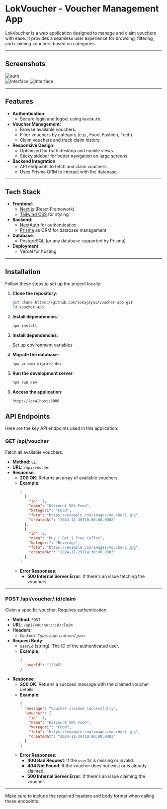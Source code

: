 # LokVoucher - Voucher Management App

LokVoucher is a web application designed to manage and claim vouchers with ease. It provides a seamless user experience for browsing, filtering, and claiming vouchers based on categories.

---

## Screenshots

![auth](public/images/voucherApp.png)  
![Interface](public/images/voucherApp2.png) 
![Interface](public/images/voucherApp3.png)

---

## Features

- **Authentication**:
  - Secure login and logout using `NextAuth`.
- **Voucher Management**:
  - Browse available vouchers.
  - Filter vouchers by category (e.g., Food, Fashion, Tech).
  - Claim vouchers and track claim history.
- **Responsive Design**:
  - Optimized for both desktop and mobile views.
  - Sticky sidebar for better navigation on large screens.
- **Backend Integration**:
  - API endpoints to fetch and claim vouchers.
  - Uses Prisma ORM to interact with the database.

---

## Tech Stack

- **Frontend**:
  - [Next.js](https://nextjs.org/) (React Framework)
  - [Tailwind CSS](https://tailwindcss.com/) for styling
- **Backend**:
  - [NextAuth](https://next-auth.js.org/) for authentication
  - [Prisma](https://www.prisma.io/) as ORM for database management
- **Database**:
  - PostgreSQL (or any database supported by Prisma)
- **Deployment**:
  - Vercel for hosting

---

## Installation

Follow these steps to set up the project locally:

1. **Clone the repository**:

   ```bash
   git clone https://github.com/lokajaya1/voucher-app.git
   cd voucher-app
   ```

2. **Install dependencies**:

   ```bash
   npm install
   ```

3. **Install dependencies**:

   Set up environment variables

4. **Migrate the database**:

   ```bash
   npx prisma migrate dev
   ```

5. **Run the development server**:

   ```bash
   npm run dev
   ```

6. **Access the application**:

   ```bash
   http://localhost:3000
   ```

## API Endpoints

Here are the key API endpoints used in this application:

### **GET /api/voucher**

Fetch all available vouchers.

- **Method**: `GET`
- **URL**: `/api/voucher`
- **Response**:
  - **200 OK**: Returns an array of available vouchers.
  - **Example**:
    ```json
    [
      {
        "id": 1,
        "nama": "Discount 50% Food",
        "kategori": "Food",
        "foto": "https://example.com/images/voucher1.jpg",
        "createdAt": "2024-11-30T10:00:00.000Z"
      },
      {
        "id": 2,
        "nama": "Buy 1 Get 1 Free Coffee",
        "kategori": "Beverage",
        "foto": "https://example.com/images/voucher2.jpg",
        "createdAt": "2024-11-29T14:30:00.000Z"
      }
    ]
    ```
  - **Error Responses**:
    - **500 Internal Server Error**: If there's an issue fetching the vouchers.

---

### **POST /api/voucher/:id/claim**

Claim a specific voucher. Requires authentication.

- **Method**: `POST`
- **URL**: `/api/voucher/:id/claim`
- **Headers**:
  - `Content-Type`: `application/json`
- **Request Body**:
  - `userId` (string): The ID of the authenticated user.
  - **Example**:
    ```json
    {
      "userId": "12345"
    }
    ```
- **Response**:
  - **200 OK**: Returns a success message with the claimed voucher details.
  - **Example**:
    ```json
    {
      "message": "Voucher claimed successfully",
      "voucher": {
        "id": 1,
        "nama": "Discount 50% Food",
        "kategori": "Food",
        "foto": "https://example.com/images/voucher1.jpg",
        "createdAt": "2024-11-30T10:00:00.000Z"
      }
    }
    ```
  - **Error Responses**:
    - **400 Bad Request**: If the `userId` is missing or invalid.
    - **404 Not Found**: If the voucher does not exist or is already claimed.
    - **500 Internal Server Error**: If there's an issue claiming the voucher.

---

Make sure to include the required headers and body format when calling these endpoints.
